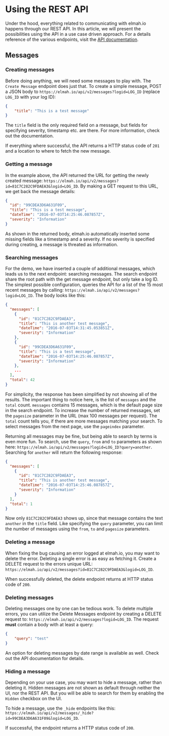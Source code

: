 # Using the REST APIUnder the hood, everything related to communicating with elmah.io happens through our REST API. In this article, we will present the possibilities using the API in a use case driven approach. For a details reference of the various endpoints, visit the [API documentation](https://elmah.io/api/v2).## Messages### Creating messagesBefore doing anything, we will need some messages to play with. The `Create Message` endpoint does just that. To create a simple message, POST a JSON body to `https://elmah.io/api/v2/messages?logid=LOG_ID` (replace `LOG_ID` with your log ID):```json{    "title": "This is a test message"}```The `title` field is the only required field on a message, but fields for specifying severity, timestamp etc. are there. For more information, check out the documentation.If everything where successful, the API returns a HTTP status code of `201` and a location to where to fetch the new message.### Getting a messageIn the example above, the API returned the URL for getting the newly created message: `https://elmah.io/api/v2/messages?id=81C7C282C9FDAEA3&logid=LOG_ID`. By making a GET request to this URL, we get back the message details:```json{  "id": "99CDEA3D6A631F09",  "title": "This is a test message",  "dateTime": "2016-07-03T14:25:46.087857Z",  "severity": "Information"}```As shown in the returned body, elmah.io automatically inserted some missing fields like a timestamp and a severity. If no severity is specified during creating, a message is threated as information.### Searching messagesFor the demo, we have inserted a couple of additional messages, which leads us to the next endpoint: searching messages. The search endpoint share the root path with the get message endpoint, but only take a log ID. The simplest possible configuration, queries the API for a list of the 15 most recent messages by calling: `https://elmah.io/api/v2/messages?logid=LOG_ID`. The body looks like this:```json{  "messages": [    {      "id": "81C7C282C9FDAEA3",      "title": "This is another test message",      "dateTime": "2016-07-03T14:31:45.053851Z",      "severity": "Information"    },    {      "id": "99CDEA3D6A631F09",      "title": "This is a test message",      "dateTime": "2016-07-03T14:25:46.087857Z",      "severity": "Information"    },    ...  ],  "total": 42}```For simplicity, the response has been simplified by not showing all of the results. The important thing to notice here, is the list of `messages` and the `total` count. `messages` contains 15 messages, which is the default page size in the search endpoint. To increase the number of returned messages, set the `pagesize` parameter in the URL (max 100 messages per request). The `total` count tells you, if there are more messages matching your search. To select messages from the next page, use the `pageindex` parameter.Returning all messages may be fine, but being able to search by terms is even more fun. To search, use the `query`, `from` and `to` parameters as shown here: `https://elmah.io/api/v2/messages?logid=LOG_ID?query=another`. Searching for `another` will return the following response:```json{  "messages": [    {      "id": "81C7C282C9FDAEA3",      "title": "This is another test message",      "dateTime": "2016-07-03T14:25:46.087857Z",      "severity": "Information"    }  ],  "total": 1}```Now only `81C7C282C9FDAEA3` shows up, since that message contains the text `another` in the `title` field. Like specifying the `query` parameter, you can limit the number of messages using the `from`, `to` and `pagesize` parameters.### Deleting a messageWhen fixing the bug causing an error logged at elmah.io, you may want to delete the error. Deleting a single error is as easy as fetching it. Create a DELETE request to the errors unique URL: `https://elmah.io/api/v2/messages?id=81C7C282C9FDAEA3&logid=LOG_ID`.When successfully deleted, the delete endpoint returns at HTTP status code of `200`.### Deleting messagesDeleting messages one by one can be tedious work. To delete multiple errors, you can utilize the Delete Messages endpoint by creating a DELETE request to: `https://elmah.io/api/v2/messages?logid=LOG_ID`. The request **must** contain a body with at least a query:```json{    "query": "test"}```An option for deleting messages by date range is available as well. Check out the API documentation for details.### Hiding a messageDepending on your use case, you may want to hide a message, rather than deleting it. Hidden messages are not shown as default through neither the UI, nor the REST API. But you will be able to search for them by enabling the `Hidden` checkbox on the UI.To hide a message, use the `_hide` endpoints like this: `https://elmah.io/api/v2/messages/_hide?id=99CDEA3D6A631F09&logid=LOG_ID`.If successful, the endpoint returns a HTTP status code of `200`.